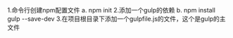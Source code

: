   1.命令行创建npm配置文件
    a. npm init
  2.添加一个gulp的依赖
    b. npm install gulp --save-dev
  3.在项目根目录下添加一个gulpfile.js的文件，这个是gulp的主文件

